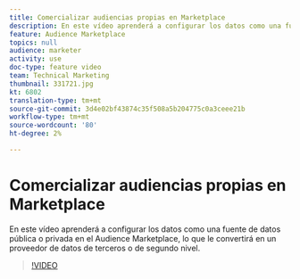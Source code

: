 ```yaml
---
title: Comercializar audiencias propias en Marketplace
description: En este vídeo aprenderá a configurar los datos como una fuente de datos pública o privada en el Audience Marketplace, lo que le convertirá en un proveedor de datos de terceros o de segundo nivel.
feature: Audience Marketplace
topics: null
audience: marketer
activity: use
doc-type: feature video
team: Technical Marketing
thumbnail: 331721.jpg
kt: 6802
translation-type: tm+mt
source-git-commit: 3d4e02bf43874c35f508a5b204775c0a3ceee21b
workflow-type: tm+mt
source-wordcount: '80'
ht-degree: 2%

---
```



# Comercializar audiencias propias en Marketplace

En este vídeo aprenderá a configurar los datos como una fuente de datos pública o privada en el Audience Marketplace, lo que le convertirá en un proveedor de datos de terceros o de segundo nivel.

>[!VIDEO](https://video.tv.adobe.com/v/331721/?quality=12&learn=on)
